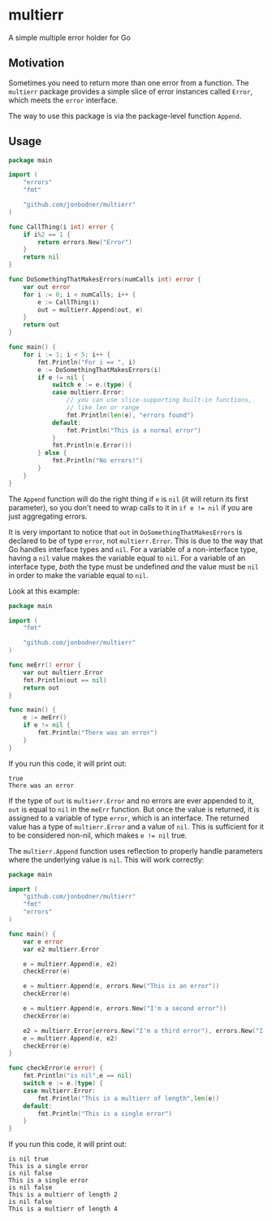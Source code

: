# multierr
A simple multiple error holder for Go

## Motivation

Sometimes you need to return more than one error from a function. The
`multierr` package provides a simple slice of error instances called
`Error`, which meets the `error` interface.

The way to use this package is via the package-level function `Append`.

## Usage

```go
package main

import (
	"errors"
	"fmt"

	"github.com/jonbodner/multierr"
)

func CallThing(i int) error {
	if i%2 == 1 {
		return errors.New("Error")
	}
	return nil
}

func DoSomethingThatMakesErrors(numCalls int) error {
	var out error
	for i := 0; i < numCalls; i++ {
		e := CallThing(i)
		out = multierr.Append(out, e)
	}
	return out
}

func main() {
	for i := 1; i < 5; i++ {
		fmt.Println("For i == ", i)
		e := DoSomethingThatMakesErrors(i)
		if e != nil {
			switch e := e.(type) {
			case multierr.Error:
				// you can use slice-supporting built-in functions,
				// like len or range
				fmt.Println(len(e), "errors found")
			default:
				fmt.Println("This is a normal error")
			}
			fmt.Println(e.Error())
		} else {
			fmt.Println("No errors!")
		}
	}
}
```

The `Append` function will do the right thing if `e` is `nil` (it will return its first parameter),
so you don't need to wrap calls to it in `if e != nil` if you are just aggregating errors.

It is very important to notice that `out` in `DoSomethingThatMakesErrors` is declared to be of type `error`, not `multierr.Error`. This
is due to the way that Go handles interface types and `nil`. For a variable of a non-interface type, having a `nil` value makes
the variable equal to `nil`. For a variable of an interface type, _both_ the type must be undefined _and_ the value must be `nil`
in order to make the variable equal to `nil`.

Look at this example:

```go
package main

import (
	"fmt"

	"github.com/jonbodner/multierr"
)

func meErr() error {
	var out multierr.Error
	fmt.Println(out == nil)
	return out
}

func main() {
	e := meErr()
	if e != nil {
		fmt.Println("There was an error")
	}
}
```

If you run this code, it will print out:

```
true
There was an error
```

If the type of `out` is `multierr.Error` and no errors are ever appended to it, `out` is equal to `nil` in the `meErr` function. But once the
value is returned, it is assigned to a variable of type `error`, which is an interface. The returned value has a type of `multierr.Error` and a value of `nil`.
This is sufficient for it to be considered non-nil, which makes `e != nil` true.

The `multierr.Append` function uses reflection to properly handle parameters where the underlying value is `nil`. This will work correctly:

```go
package main

import (
	"github.com/jonbodner/multierr"
	"fmt"
	"errors"
)

func main() {
	var e error
	var e2 multierr.Error

	e = multierr.Append(e, e2)
	checkError(e)

	e = multierr.Append(e, errors.New("This is an error"))
	checkError(e)

	e = multierr.Append(e, errors.New("I'm a second error"))
	checkError(e)

	e2 = multierr.Error{errors.New("I'm a third error"), errors.New("I'm a fourth error")}
	e = multierr.Append(e, e2)
	checkError(e)
}

func checkError(e error) {
	fmt.Println("is nil",e == nil)
	switch e := e.(type) {
	case multierr.Error:
		fmt.Println("This is a multierr of length",len(e))
	default:
		fmt.Println("This is a single error")
	}
}
```

If you run this code, it will print out:

```
is nil true
This is a single error
is nil false
This is a single error
is nil false
This is a multierr of length 2
is nil false
This is a multierr of length 4
```

